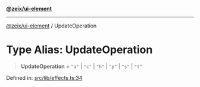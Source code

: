 [**@zeix/ui-element**](../README.md)

***

[@zeix/ui-element](../globals.md) / UpdateOperation

# Type Alias: UpdateOperation

> **UpdateOperation** = `"a"` \| `"c"` \| `"h"` \| `"p"` \| `"s"` \| `"t"`

Defined in: [src/lib/effects.ts:34](https://github.com/zeixcom/ui-element/blob/ca211b4b90c507d609f4e96effa3624e9208d00e/src/lib/effects.ts#L34)
